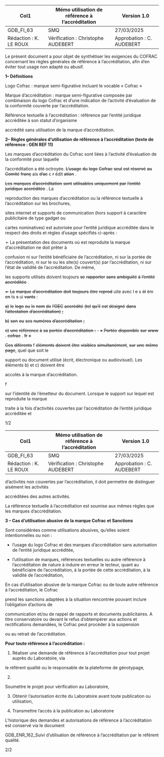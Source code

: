 |Col1|Mémo utilisation de référence à l’accréditation|Version 1.0|
|---|---|---|
|GDB_FI_63|SMQ|27/03/2025|
|Rédaction : K. LE ROUX|Vérification : Christophe AUDEBERT|Approbation : C. AUDEBERT|


Le présent document a pour objet de synthétiser les exigences du COFRAC concernant les règles
générales de référence à l’accréditation, afin d’en éviter tout usage non adapté ou abusif.

**1– Définitions**

Logo Cofrac : marque semi-figurative incluant le vocable « Cofrac »

Marque d’accréditation : marque semi-figurative composée par combinaison du logo Cofrac et d’une
indication de l’activité d’évaluation de la conformité couverte par l’accréditation.

Référence textuelle à l’accréditation : référence par l’entité juridique accréditée à son statut d’organisme

accrédité sans utilisation de la marque d’accréditation.

**2– Règles générales d’utilisation de référence à l’accréditation (texte de référence : GEN REF 11)**

Les marques d’accréditation du Cofrac sont liées à l’activité d’évaluation de la conformité pour laquelle

l’accréditation a été octroyée. ~~L’usage~~ ~~du~~ ~~logo~~ ~~Cofrac~~ ~~seul~~ ~~est~~ ~~réservé~~ ~~au~~ ~~Comité~~ ~~franç~~ ais ~~d’ac~~ c ~~r~~ édit ~~ation~~ .

~~Les~~ ~~marques~~ ~~d’accréditation~~ ~~sont~~ ~~utilisables~~ ~~uniquement~~ ~~par~~ ~~l’entité~~ ~~juridique~~ ~~accréditée~~ . La

reproduction des marques d’accréditation ou la référence textuelle à l’accréditation sur les brochures,

sites internet et supports de communication (hors support à caractère publicitaire de type gadget ou

cartes nominatives) est autorisée pour l’entité juridique accréditée dans le respect des droits et règles
d’usage spécifiés ci-après :

➢ La présentation des documents où est reproduite la marque d’accréditation ne doit prêter à

confusion ni sur l’entité bénéficiaire de l’accréditation, ni sur la portée de l’accréditation, ni sur
le ou les site(s) couvert(s) par l’accréditation, ni sur l’état de validité de l’accréditation. De même,

les supports utilisés doivent toujours ~~se~~ ~~rapporter~~ ~~sans~~ ~~ambiguïté~~ ~~à~~ ~~l’entité~~ ~~accréditée~~ .

~~➢~~ ~~La~~ ~~marque~~ ~~d’accréditation~~ ~~doit~~ ~~toujours~~ ~~être~~ ~~reprod~~ uite avec l ~~e~~ s ~~él~~ ém ~~en~~ ts ~~s~~ ui ~~vants~~ :

~~a)~~ ~~le~~ ~~logo~~ ~~ou~~ ~~le~~ ~~nom~~ ~~de~~ ~~l’OEC~~ ~~accrédité~~ ~~(tel~~ ~~qu’il~~ ~~est~~ ~~désigné~~ ~~dans~~ ~~l’attestation~~ ~~d’accréditation)~~ ~~;~~

~~b)~~ ~~son~~ ~~ou~~ ~~ses~~ ~~numéros~~ ~~d’accréditation~~ ~~;~~

~~c)~~ ~~une~~ ~~référence~~ ~~à~~ ~~sa~~ ~~portée~~ ~~d’accréditation~~ ~~:~~       - ~~«~~ ~~Portée~~ ~~disponible~~ ~~sur~~ ~~www~~ . ~~cofrac~~ . ~~fr~~ ~~»~~

~~Ces~~ ~~diférents~~ f ~~éléments~~ ~~doivent~~ ~~être~~ ~~visibles~~ ~~simultanément~~, ~~sur~~ ~~une~~ ~~même~~ ~~page~~, quel que soit le

support ou document utilisé (écrit, électronique ou audiovisuel). Les éléments b) et c) doivent être

accolés à la marque d’accréditation.

f


sur l’identité de l’émetteur du document. Lorsque le support sur lequel est reproduite la marque

traite à la fois d’activités couvertes par l’accréditation de l’entité juridique accréditée et

1/2

|Col1|Mémo utilisation de référence à l’accréditation|Version 1.0|
|---|---|---|
|GDB_FI_63|SMQ|27/03/2025|
|Rédaction : K. LE ROUX|Vérification : Christophe AUDEBERT|Approbation : C. AUDEBERT|


d’activités non couvertes par l’accréditation, il doit permettre de distinguer aisément les activités

accréditées des autres activités.

La référence textuelle à l’accréditation est soumise aux mêmes règles que les marques d’accréditation.

**3 – Cas d’utilisation abusive de la marque Cofrac et Sanctions**

Sont considérées comme utilisations abusives, qu’elles soient intentionnelles ou non :

  - l’usage du logo Cofrac et des marques d’accréditation sans autorisation de l’entité juridique accréditée,

  - l’utilisation de marques, références textuelles ou autre référence à l’accréditation de nature à induire
en erreur le lecteur, quant au bénéficiaire de l’accréditation, à la portée de cette accréditation, à la
validité de l’accréditation,

En cas d’utilisation abusive de la marque Cofrac ou de toute autre référence à l’accréditation, le Cofrac

prend les sanctions adaptées à la situation rencontrée pouvant inclure l’obligation d’actions de

communication et/ou de rappel de rapports et documents publicitaires. A titre conservatoire ou devant
le refus d’obtempérer aux actions et rectifications demandées, le Cofrac peut procéder à la suspension

ou au retrait de l’accréditation.

**Pour toute référence à l’accréditation :**

1. Réaliser une demande de référence à l’accréditation pour tout projet auprès du Laboratoire, via

le référent qualité ou le responsable de la plateforme de génotypage,

2.
Soumettre le projet pour vérification au Laboratoire,

3. Obtenir l’autorisation écrite du Laboratoire avant toute publication ou utilisation,

4. Transmettre l’accès à la publication au Laboratoire

L’historique des demandes et autorisations de référence à l’accréditation est conservé via le document

GDB_ENR_162_Suivi d’utilisation de référence à l’accréditation par le référent qualité.

2/2

